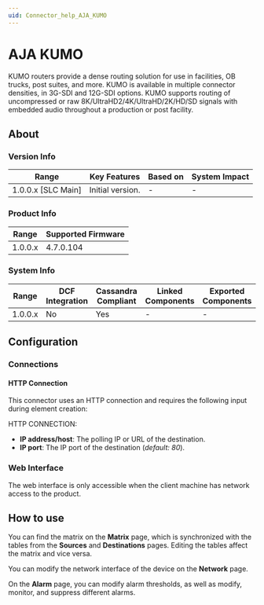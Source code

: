 ```yaml
---
uid: Connector_help_AJA_KUMO
---
```


# AJA KUMO

KUMO routers provide a dense routing solution for use in facilities, OB trucks, post suites, and more. KUMO is available in multiple connector densities, in 3G-SDI and 12G-SDI options. KUMO supports routing of uncompressed or raw 8K/UltraHD2/4K/UltraHD/2K/HD/SD signals with embedded audio throughout a production or post facility.

## About

### Version Info

| **Range**            | **Key Features** | **Based on** | **System Impact** |
|----------------------|------------------|--------------|-------------------|
| 1.0.0.x \[SLC Main\] | Initial version. | \-           | \-                |

### Product Info

| **Range** | **Supported Firmware** |
|-----------|------------------------|
| 1.0.0.x   | 4.7.0.104              |

### System Info

| **Range** | **DCF Integration** | **Cassandra Compliant** | **Linked Components** | **Exported Components** |
|-----------|---------------------|-------------------------|-----------------------|-------------------------|
| 1.0.0.x   | No                  | Yes                     | \-                    | \-                      |

## Configuration

### Connections

#### HTTP Connection

This connector uses an HTTP connection and requires the following input during element creation:

HTTP CONNECTION:

- **IP address/host**: The polling IP or URL of the destination.
- **IP port**: The IP port of the destination (*default: 80*).

### Web Interface

The web interface is only accessible when the client machine has network access to the product.

## How to use

You can find the matrix on the **Matrix** page, which is synchronized with the tables from the **Sources** and **Destinations** pages. Editing the tables affect the matrix and vice versa.

You can modify the network interface of the device on the **Network** page.

On the **Alarm** page, you can modify alarm thresholds, as well as modify, monitor, and suppress different alarms.
